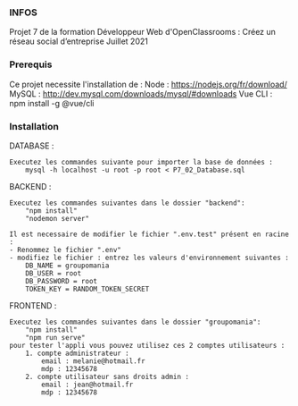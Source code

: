 ### INFOS ###

Projet 7 de la formation Développeur Web d'OpenClassrooms :
Créez un réseau social d’entreprise
Juillet 2021

### Prerequis ###

Ce projet necessite l'installation de : 
    Node : https://nodejs.org/fr/download/ 
    MySQL : http://dev.mysql.com/downloads/mysql/#downloads
    Vue CLI : npm install -g @vue/cli


### Installation ###

DATABASE :

    Executez les commandes suivante pour importer la base de données : 
        mysql -h localhost -u root -p root < P7_02_Database.sql

BACKEND :

    Executez les commandes suivantes dans le dossier "backend": 
        "npm install" 
        "nodemon server"

    Il est necessaire de modifier le fichier ".env.test" présent en racine :
    - Renommez le fichier ".env"
    - modifiez le fichier : entrez les valeurs d'environnement suivantes :
        DB_NAME = groupomania
        DB_USER = root
        DB_PASSWORD = root
        TOKEN_KEY = RANDOM_TOKEN_SECRET

FRONTEND :

    Executez les commandes suivantes dans le dossier "groupomania": 
        "npm install" 
        "npm run serve"
    pour tester l'appli vous pouvez utilisez ces 2 comptes utilisateurs :
        1. compte administrateur :
            email : melanie@hotmail.fr
            mdp : 12345678
        2. compte utilisateur sans droits admin :
            email : jean@hotmail.fr
            mdp : 12345678





